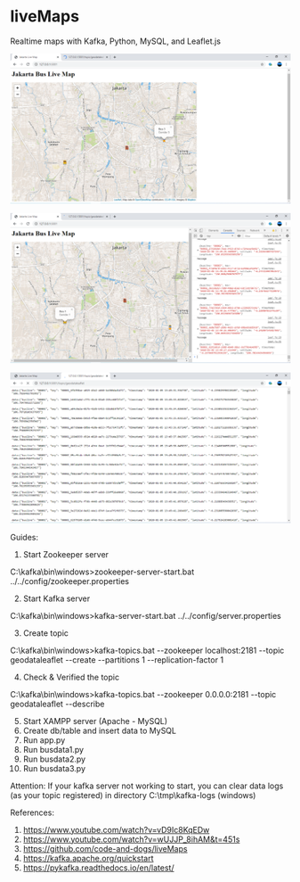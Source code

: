 # liveMaps
 Realtime maps with Kafka, Python, MySQL, and Leaflet.js
 
![alt text](https://github.com/jenizar/liveMaps/blob/master/Screenshot/Screenshot1.PNG)

![alt text](https://github.com/jenizar/liveMaps/blob/master/Screenshot/Screenshot2.PNG)

![alt text](https://github.com/jenizar/liveMaps/blob/master/Screenshot/Screenshot3.PNG)

Guides:
1. Start Zookeeper server

C:\kafka\bin\windows>zookeeper-server-start.bat ../../config/zookeeper.properties

2. Start Kafka server

C:\kafka\bin\windows>kafka-server-start.bat ../../config/server.properties

3. Create topic

C:\kafka\bin\windows>kafka-topics.bat --zookeeper localhost:2181 --topic geodataleaflet --create --partitions 1 --replication-factor 1

4. Check & Verified the topic

C:\kafka\bin\windows>kafka-topics.bat --zookeeper 0.0.0.0:2181 --topic geodataleaflet --describe

5. Start XAMPP server (Apache - MySQL)
6. Create db/table and insert data to MySQL
7. Run app.py
8. Run busdata1.py
9. Run busdata2.py
10. Run busdata3.py

Attention:
If your kafka server not working to start, you can clear data logs (as your topic registered) in directory C:\tmp\kafka-logs (windows)

References:
1. https://www.youtube.com/watch?v=vD9Ic8KqEDw
2. https://www.youtube.com/watch?v=wUJJP_8ihAM&t=451s
3. https://github.com/code-and-dogs/liveMaps
4. https://kafka.apache.org/quickstart
5. https://pykafka.readthedocs.io/en/latest/

